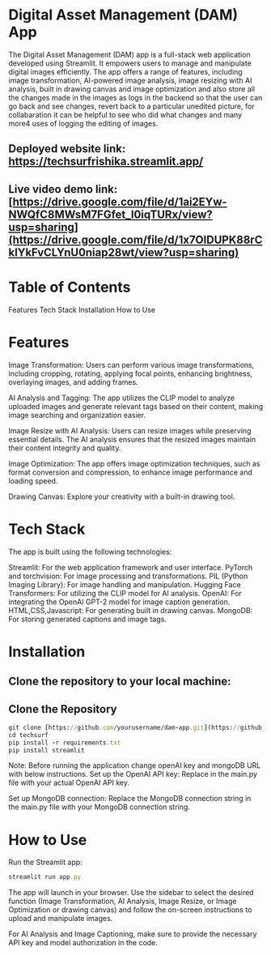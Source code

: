 # Digital Asset Management (DAM) App
The Digital Asset Management (DAM) app is a full-stack web application developed using Streamlit. It empowers users to manage and manipulate digital images efficiently. The app offers a range of features, including image transformation, AI-powered image analysis, image resizing with AI analysis, built in drawing canvas and image optimization and also store all the changes made in the images as logs in the backend so that the user can go back and see changes, revert back to a particular unedited picture, for collabaration it can be helpful to see who did what changes and many more4 uses of logging the editing of images.

## Deployed website link: https://techsurfrishika.streamlit.app/
## Live video demo link: [https://drive.google.com/file/d/1ai2EYw-NWQfC8MWsM7FGfet_l0iqTURx/view?usp=sharing](https://drive.google.com/file/d/1x7OlDUPK88rCkIYkFvCLYnU0niap28wt/view?usp=sharing)

# Table of Contents

 Features
 Tech Stack
 Installation
 How to Use

# Features
Image Transformation: Users can perform various image transformations, including cropping, rotating, applying focal points, enhancing brightness, overlaying images, and adding frames.

AI Analysis and Tagging: The app utilizes the CLIP model to analyze uploaded images and generate relevant tags based on their content, making image searching and organization easier.

Image Resize with AI Analysis: Users can resize images while preserving essential details. The AI analysis ensures that the resized images maintain their content integrity and quality.

Image Optimization: The app offers image optimization techniques, such as format conversion and compression, to enhance image performance and loading speed.

Drawing Canvas: Explore your creativity with a built-in drawing tool.

# Tech Stack
The app is built using the following technologies:

Streamlit: For the web application framework and user interface.
PyTorch and torchvision: For image processing and transformations.
PIL (Python Imaging Library): For image handling and manipulation.
Hugging Face Transformers: For utilizing the CLIP model for AI analysis.
OpenAI: For integrating the OpenAI GPT-2 model for image caption generation.
HTML,CSS,Javascript: For generating built in drawing canvas.
MongoDB: For storing generated captions and image tags.

# Installation
## Clone the repository to your local machine:

## Clone the Repository

```ruby
git clone [https://github.com/yourusername/dam-app.git](https://github.com/Rishika631/techsurf.git)
cd techsurf
pip install -r requirements.txt
pip install streamlit
```

Note: Before running the application change openAI key and mongoDB URL with below instructions.
Set up the OpenAI API key:
Replace <APIKEY> in the main.py file with your actual OpenAI API key.

Set up MongoDB connection:
Replace the MongoDB connection string in the main.py file with your MongoDB connection string.

# How to Use
Run the Streamlit app:
```ruby
streamlit run app.py
```
The app will launch in your browser. Use the sidebar to select the desired function (Image Transformation, AI Analysis, Image Resize, or Image Optimization or drawing canvas) and follow the on-screen instructions to upload and manipulate images.

For AI Analysis and Image Captioning, make sure to provide the necessary API key and model authorization in the code.
